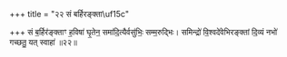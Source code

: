 +++
title = "२२ सं बर्हिरङ्क्ता\uf15c"

+++
सं ब॒र्हिर॑ङ्क्ताꣳ ह॒विषा॑ घृ॒तेन॒ समा॑दि॒त्यैर्वसु॑भिः॒ सम्म॒रुद्भिः। समिन्द्रो॑ वि॒श्वदे॑वेभिरङ्क्तां दि॒व्यं नभो॑ गच्छतु॒ यत् स्वाहा॑ ॥२२॥